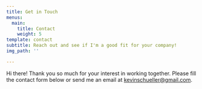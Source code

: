 ```yaml
---
title: Get in Touch
menus:
  main:
    title: Contact
    weight: 5
template: contact
subtitle: Reach out and see if I'm a good fit for your company!
img_path: ''

---
```

Hi there! Thank you so much for your interest in working together. Please fill the contact form below or send me an email at [kevinschueller@gmail.com](mailto:kevinschueller@gmail.com).